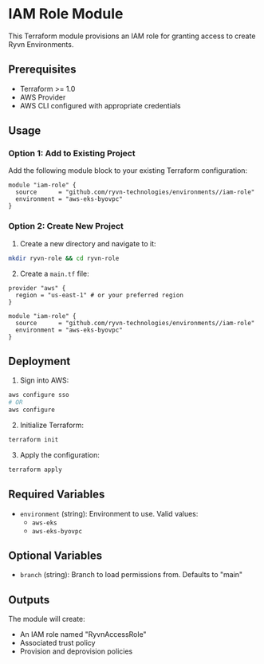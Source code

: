 # IAM Role Module

This Terraform module provisions an IAM role for granting access to create Ryvn Environments.

## Prerequisites

- Terraform >= 1.0
- AWS Provider
- AWS CLI configured with appropriate credentials

## Usage

### Option 1: Add to Existing Project

Add the following module block to your existing Terraform configuration:

```hcl
module "iam-role" {
  source      = "github.com/ryvn-technologies/environments//iam-role"
  environment = "aws-eks-byovpc"
}
```

### Option 2: Create New Project

1. Create a new directory and navigate to it:

```bash
mkdir ryvn-role && cd ryvn-role
```

2. Create a `main.tf` file:

```hcl
provider "aws" {
  region = "us-east-1" # or your preferred region
}

module "iam-role" {
  source      = "github.com/ryvn-technologies/environments//iam-role"
  environment = "aws-eks-byovpc"
}
```

## Deployment

1. Sign into AWS:

```bash
aws configure sso
# OR
aws configure
```

2. Initialize Terraform:

```bash
terraform init
```

3. Apply the configuration:

```bash
terraform apply
```

## Required Variables

- `environment` (string): Environment to use. Valid values:
  - `aws-eks`
  - `aws-eks-byovpc`

## Optional Variables

- `branch` (string): Branch to load permissions from. Defaults to "main"

## Outputs

The module will create:

- An IAM role named "RyvnAccessRole"
- Associated trust policy
- Provision and deprovision policies
